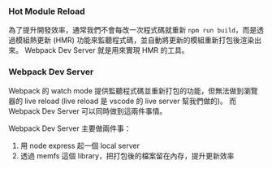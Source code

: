 ### Hot Module Reload

為了提升開發效率，通常我們不會每改一次程式碼就重新 `npm run build`，而是透過模組熱更新 (HMR) 功能來監聽程式碼，並自動將更新的模組重新打包後渲染出來。
Webpack Dev Server 就是用來實現 HMR 的工具。

### Webpack Dev Server

Webpack 的 watch mode 提供監聽程式碼並重新打包的功能，但無法做到瀏覽器的 live reload (live reload 是 vscode 的 live server 幫我們做的)。
而 Webpack Dev Server 可以同時做到這兩件事情。

Webpack Dev Server 主要做兩件事：

1. 用 node express 起一個 local server
2. 透過 memfs 這個 library，把打包後的檔案留在內存，提升更新效率
